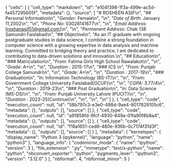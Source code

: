 {
 "cells": [
  {
   "cell_type": "markdown",
   "id": "e104f398-1f3a-499e-ac5d-fa457295605f",
   "metadata": {},
   "source": [
    "# ROSHEEN ASIF\n",
    "## Personal Information\n",
    "*Gender*: Female\n",
    "\n",
    "*Date of Birth*: January 11,2002\n",
    "\n",
    "*Phone No*: 03028141677\n",
    "\n",
    "*Email Address*: [roshanasif51@gmail.com]\n",
    "\n",
    "*Permanent Address*: Chak 138 Samundri Faislabad\n",
    "## Objective\n",
    "As an IT graduate with ongoing postgraduate studies in data science, I combine a strong foundation in computer science with a growing expertise in data analysis and machine learning. Committed to bridging theory and practice, I am dedicated to contributing to data-driven solutions and innovation.\n",
    "## Education\n",
    "### Matriculation\n",
    "*From:* Fatima Girls High School Rawalakot\n",
    "\n",
    "*Grade:* A+\n",
    "\n",
    "*Duration :* 2015-17\n",
    "### ICS \n",
    "*From:* Punjab College Samundri\n",
    "\n",
    "*Grade:* A+\n",
    "\n",
    "*Duration :* 2017-19\n",
    "### Graduation\n",
    "*In:* Information Technology (BS-IT)\n",
    "\n",
    "*From:* Government College University Faislabad(GCUF)\n",
    "\n",
    "*CGPA:* 3.77/4\n",
    "\n",
    "*Duration :* 2019-23\n",
    "### Post Graduation\n",
    "*In:* Data Science (MS-DS)\n",
    "\n",
    "*From:* Punjab University Lahore (PUCIT)\n",
    "\n",
    "*Duration :* 2023-25(Continue)\n",
    "\n",
    "\n",
    "\n"
   ]
  },
  {
   "cell_type": "code",
   "execution_count": null,
   "id": "58b797c3-e3e0-488d-9ae4-8017829105c6",
   "metadata": {},
   "outputs": [],
   "source": []
  },
  {
   "cell_type": "code",
   "execution_count": null,
   "id": "a91858fd-9fcf-4930-849a-01fa90f8b8a4",
   "metadata": {},
   "outputs": [],
   "source": []
  },
  {
   "cell_type": "code",
   "execution_count": null,
   "id": "f18a1651-ced6-480e-936b-0c7174f31d3f",
   "metadata": {},
   "outputs": [],
   "source": []
  }
 ],
 "metadata": {
  "kernelspec": {
   "display_name": "Python 3 (ipykernel)",
   "language": "python",
   "name": "python3"
  },
  "language_info": {
   "codemirror_mode": {
    "name": "ipython",
    "version": 3
   },
   "file_extension": ".py",
   "mimetype": "text/x-python",
   "name": "python",
   "nbconvert_exporter": "python",
   "pygments_lexer": "ipython3",
   "version": "3.12.0"
  }
 },
 "nbformat": 4,
 "nbformat_minor": 5
}
